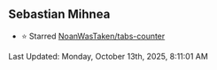 <h2>Sebastian Mihnea</h2>

<!--RECENT_ACTIVITY:start-->
- ⭐ Starred [NoanWasTaken/tabs-counter](https://github.com/NoanWasTaken/tabs-counter)<br>
<!--RECENT_ACTIVITY:end-->
<!--RECENT_ACTIVITY:last_update-->
Last Updated: Monday, October 13th, 2025, 8:11:01 AM
<!--RECENT_ACTIVITY:last_update_end-->

<!---LOL-STATS-START-HERE--->
<!---LOL-STATS-END-HERE--->
